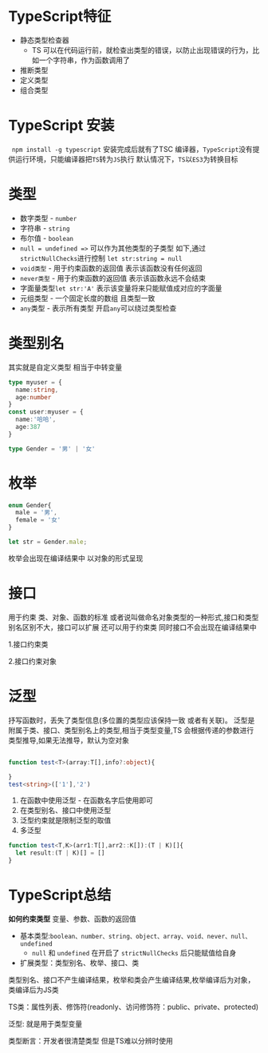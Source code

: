<!--
 * @Author: yan_c 1905812142@qq.com
 * @Date: 2024-05-10 10:36:15
 * @LastEditors: yan_c 1905812142@qq.com
 * @LastEditTime: 2024-05-12 23:32:10
 * @FilePath: \ytg_admind:\PersonalProject\TypeScript\ts-test\README.md
 * @Description: 这是默认设置,请设置`customMade`, 打开koroFileHeader查看配置 进行设置: https://github.com/OBKoro1/koro1FileHeader/wiki/%E9%85%8D%E7%BD%AE
-->
# TypeScript特征
* 静态类型检查器
  * TS 可以在代码运行前，就检查出类型的错误，以防止出现错误的行为，比如一个字符串，作为函数调用了
* 推断类型
* 定义类型
* 组合类型
# TypeScript 安装
` npm install -g typescript`
安装完成后就有了TSC 编译器，`TypeScript`没有提供运行环境，只能编译器把`TS`转为`JS`执行
默认情况下，`TS`以`ES3`为转换目标

# 类型
* 数字类型 - `number`
* 字符串 - `string`
* 布尔值 - `boolean`
* `null = undefined =>` 可以作为其他类型的子类型 如下,通过 `strictNullChecks`进行控制
`let str:string = null`
* `void类型` - 用于约束函数的返回值 表示该函数没有任何返回
* `never类型` - 用于约束函数的返回值 表示该函数永远不会结束
* 字面量类型`let str:'A'` 表示该变量将来只能赋值成对应的字面量
* 元组类型 - 一个固定长度的数组 且类型一致
* `any`类型 - 表示所有类型 开启`any`可以绕过类型检查

# 类型别名
其实就是自定义类型  相当于中转变量
```typescript
type myuser = {
  name:string,
  age:number
}
const user:myuser = {
  name:'哈哈',
  age:387
}

type Gender = '男' | '女'
```

# 枚举
```typescript
enum Gender{
  male = '男',
  female = '女'
}

let str = Gender.male;
```
枚举会出现在编译结果中  以对象的形式呈现
# 接口
用于约束 类、对象、函数的标准 或者说叫做命名对象类型的一种形式,接口和类型别名区别不大，接口可以扩展 还可以用于约束类
同时接口不会出现在编译结果中


1.接口约束类

2.接口约束对象

# 泛型
抒写函数时，丢失了类型信息(多位置的类型应该保持一致 或者有关联)。
泛型是附属于类、接口、类型别名上的类型,相当于类型变量,TS 会根据传递的参数进行类型推导,如果无法推导，默认为空对象
```typescript

function test<T>(array:T[],info?:object){

}
test<string>(['1'],'2')
```
1. 在函数中使用泛型 - 在函数名字后使用即可
2. 在类型别名、接口中使用泛型
3. 泛型约束就是限制泛型的取值
4. 多泛型
```typescript
function test<T,K>(arr1:T[],arr2::K[]):(T | K)[]{
  let result:(T | K)[] = []
}
```

# TypeScript总结
**如何约束类型**
变量、参数、函数的返回值
- 基本类型:`boolean、number、string、object、array、void、never、null、undefined`
  - `null` 和 `undefined` 在开启了 `strictNullChecks` 后只能赋值给自身
- 扩展类型：类型别名、枚举、接口、类

类型别名、接口不产生编译结果，枚举和类会产生编译结果,枚举编译后为对象，类编译后为JS类

TS类：属性列表、修饰符(readonly、访问修饰符：public、private、protected)

泛型: 就是用于类型变量

类型断言：开发者很清楚类型  但是TS难以分辨时使用 


